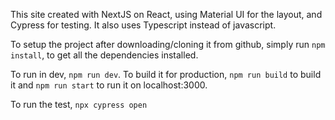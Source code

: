 This site created with NextJS on React, using Material UI for the layout, and Cypress for testing. It also uses Typescript instead of javascript. 

To setup the project after downloading/cloning it from github, simply run `npm install`, to get all the dependencies installed.

To run in dev, `npm run dev`. 
To build it for production, `npm run build` to build it and `npm run start` to run it on localhost:3000.

To run the test, `npx cypress open`
